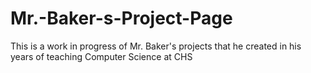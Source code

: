 # Mr.-Baker-s-Project-Page


This is a work in progress of Mr. Baker's projects that he created in his years of teaching Computer Science at CHS
